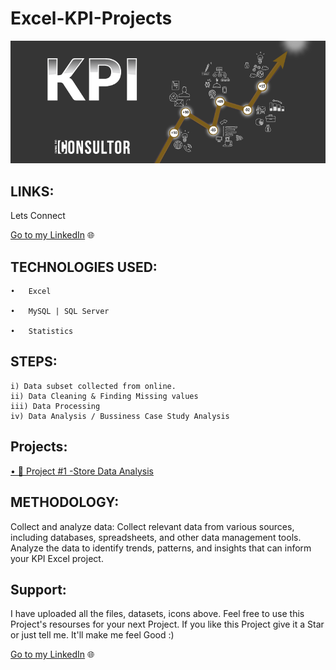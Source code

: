 # Excel-KPI-Projects
![KPI](KPI.png)
 

## LINKS: 

Lets Connect

[Go to my LinkedIn](https://www.linkedin.com/in/nitesh-gautam-2a7a87209/) 🌐


## TECHNOLOGIES USED:

    •	Excel

    •	MySQL | SQL Server

    •	Statistics
    
   ## STEPS:

    i) Data subset collected from online.
    ii) Data Cleaning & Finding Missing values
    iii) Data Processing 
    iv) Data Analysis / Bussiness Case Study Analysis

##  Projects:


[• 🛒 Project #1 -Store Data Analysis](https://github.com/NiteshGautam20/Excel-KPI-Projects/tree/main/Store%20Data%20Analysis) 



## METHODOLOGY: 

Collect and analyze data: Collect relevant data from various sources, including databases, spreadsheets, and other data management tools. Analyze the data to identify trends, patterns, and insights that can inform your KPI Excel project.



 ## Support:

I have uploaded all the files, datasets, icons above. Feel free to use this Project's resourses for your next Project. If you like this Project give it a Star or just tell me. It'll make me feel Good :)

[Go to my LinkedIn](https://www.linkedin.com/in/nitesh-gautam-2a7a87209/) 🌐
    


